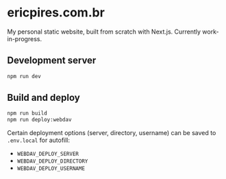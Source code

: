 # ericpires.com.br

My personal static website, built from scratch with Next.js. Currently work-in-progress.

## Development server

```sh
npm run dev
```

## Build and deploy

```sh
npm run build
npm run deploy:webdav
```

Certain deployment options (server, directory, username) can be saved to `.env.local` for autofill:

- `WEBDAV_DEPLOY_SERVER`
- `WEBDAV_DEPLOY_DIRECTORY`
- `WEBDAV_DEPLOY_USERNAME`
